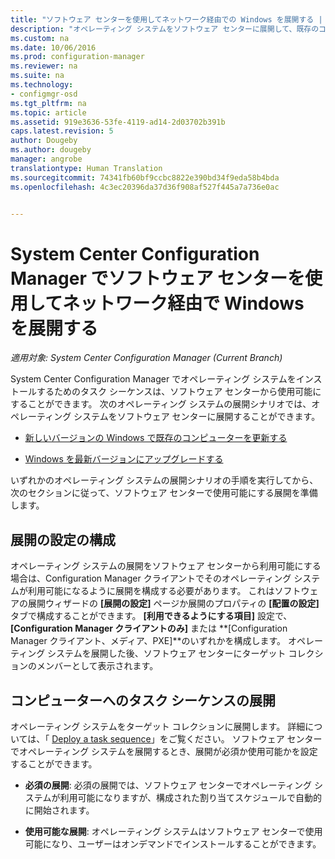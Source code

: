 ```yaml
---
title: "ソフトウェア センターを使用してネットワーク経由での Windows を展開する | Microsoft Docs"
description: "オペレーティング システムをソフトウェア センターに展開して、既存のコンピューターを新しいバージョンの Windows に更新したり、Windows を最新バージョンにアップグレードしたりできます。"
ms.custom: na
ms.date: 10/06/2016
ms.prod: configuration-manager
ms.reviewer: na
ms.suite: na
ms.technology:
- configmgr-osd
ms.tgt_pltfrm: na
ms.topic: article
ms.assetid: 919e3636-53fe-4119-ad14-2d03702b391b
caps.latest.revision: 5
author: Dougeby
ms.author: dougeby
manager: angrobe
translationtype: Human Translation
ms.sourcegitcommit: 74341fb60bf9ccbc8822e390bd34f9eda58b4bda
ms.openlocfilehash: 4c3ec20396da37d36f908af527f445a7a736e0ac


---
```

# <a name="use-software-center-to-deploy-windows-over-the-network-with-system-center-configuration-manager"></a>System Center Configuration Manager でソフトウェア センターを使用してネットワーク経由で Windows を展開する

*適用対象: System Center Configuration Manager (Current Branch)*

System Center Configuration Manager でオペレーティング システムをインストールするためのタスク シーケンスは、ソフトウェア センターから使用可能にすることができます。 次のオペレーティング システムの展開シナリオでは、オペレーティング システムをソフトウェア センターに展開することができます。  

-   [新しいバージョンの Windows で既存のコンピューターを更新する](refresh-an-existing-computer-with-a-new-version-of-windows.md)  

-   [Windows を最新バージョンにアップグレードする](upgrade-windows-to-the-latest-version.md)  

 いずれかのオペレーティング システムの展開シナリオの手順を実行してから、次のセクションに従って、ソフトウェア センターで使用可能にする展開を準備します。  

## <a name="configure-deployment-settings"></a>展開の設定の構成  
 オペレーティング システムの展開をソフトウェア センターから利用可能にする場合は、Configuration Manager クライアントでそのオペレーティング システムが利用可能になるように展開を構成する必要があります。 これはソフトウェアの展開ウィザードの **[展開の設定]** ページか展開のプロパティの **[配置の設定]** タブで構成することができます。  **[利用できるようにする項目]** 設定で、 **[Configuration Manager クライアントのみ]** または **[Configuration Manager クライアント、メディア、PXE]**のいずれかを構成します。 オペレーティング システムを展開した後、ソフトウェア センターにターゲット コレクションのメンバーとして表示されます。  

##  <a name="a-namebkmkdeploya-deploy-the-task-sequence-to-computers"></a><a name="BKMK_Deploy"></a> コンピューターへのタスク シーケンスの展開  
 オペレーティング システムをターゲット コレクションに展開します。 詳細については、「 [Deploy a task sequence](manage-task-sequences-to-automate-tasks.md#BKMK_DeployTS)」をご覧ください。 ソフトウェア センターでオペレーティング システムを展開するとき、展開が必須か使用可能かを設定することができます。  

-   **必須の展開**: 必須の展開では、ソフトウェア センターでオペレーティング システムが利用可能になりますが、構成された割り当てスケジュールで自動的に開始されます。  

-   **使用可能な展開**: オペレーティング システムはソフトウェア センターで使用可能になり、ユーザーはオンデマンドでインストールすることができます。  



<!--HONumber=Dec16_HO3-->



